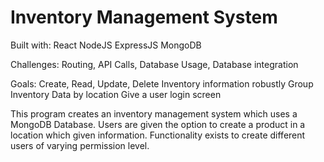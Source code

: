 # Inventory Management System
Built with:
React
NodeJS
ExpressJS
MongoDB

Challenges:
Routing, API Calls, Database Usage, Database integration

Goals:
Create, Read, Update, Delete Inventory information robustly
Group Inventory Data by location
Give a user login screen

This program creates an inventory management system which uses a MongoDB Database. Users are given the option to create a product in a location which given information. Functionality exists to create different users of varying permission level.

